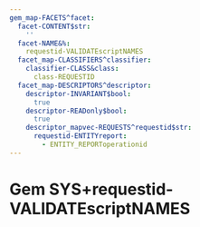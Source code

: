 ```yaml
---
gem_map-FACETS^facet:
  facet-CONTENT$str:
    ''
  facet-NAME&%:
    requestid-VALIDATEscriptNAMES
  facet_map-CLASSIFIERS^classifier:
    classifier-CLASS&class:
      class-REQUESTID
  facet_map-DESCRIPTORS^descriptor:
    descriptor-INVARIANT$bool:
      true
    descriptor-READonly$bool:
      true
    descriptor_mapvec-REQUESTS^requestid$str:
      requestid-ENTITYreport:
        - ENTITY_REPORToperationid
---
```

# Gem SYS+requestid-VALIDATEscriptNAMES

